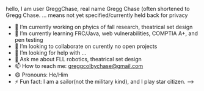 hello, I am user GreggChase, real name Gregg Chase (often shortened to Gregg Chase.
... means not yet specified/currently held back for privacy
- 🔭 I’m currently working on phyics of fall research, theatrical set design
- 🌱 I’m currently learning FRC/Java, web vulnerabilities, COMPTIA A+, and pen testing
- 👯 I’m looking to collaborate on curently no open projects
- 🤔 I’m looking for help with ...
- 💬 Ask me about FLL robotics, theatrical set design
- 📫 How to reach me: greggcolbychase@gmail.com
- 😄 Pronouns: He/Him
- ⚡ Fun fact: I am a sailor(not the military kind), and I play star citizen.
-->
